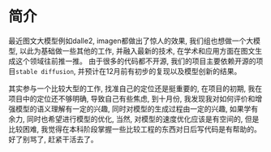 # 简介
最近图文大模型例如dalle2, imagen都做出了惊人的效果, 我们组也想做一个大模型, 以此为基础做一些其他的工作, 并融入最新的技术, 在学术和应用方面在图文生成这个领域往前推一推。
由于很多的代码都不开源, 我们的项目主要依赖开源的项目`stable diffusion`, 并预计在12月前有初步的复现以及模型创新的结果。



其实参与一个比较大型的工作, 找准自己的定位还是挺重要的, 在项目的初期, 我在项目中的定位还不够明确, 导致自己有些焦虑, 到十月份, 我发现我对如何评价和增强模型的语义理解有一定的兴趣, 同时对模型的生成过程由一定的兴趣, 如果学有余力, 同时也希望进行模型的优化, 当然, 对模型的速度优化应该是有空间的, 但是比较困难, 我觉得在本科阶段掌握一些比较工程的东西对日后写代码是有帮助的。好了别骂了, 赶紧干活去了。
